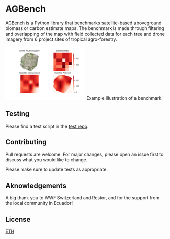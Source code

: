 # AGBench

AGBench is a Python library that benchmarks satellite-based aboveground biomass or carbon estimate maps. 
The benchmark is made through filtering and overlapping of the map with field collected data for each tree 
and drone imagery from 6 project sites of tropical agro-forestry.

<img src="data/results/example.png" alt="Comparison of Satellite, Drone, and Field Data" width="50%">
Example illustration of a benchmark.

## Testing
Please find a test script in the [test repo](./test).

## Contributing
Pull requests are welcome. For major changes, please open an issue first to discuss what you would like to change.

Please make sure to update tests as appropriate.

## Aknowledgements
A big thank you to WWF Switzerland and Restor, and for the support from the local community in Ecuador!


## License
[ETH](https://choosealicense.com/licenses/eth/)
